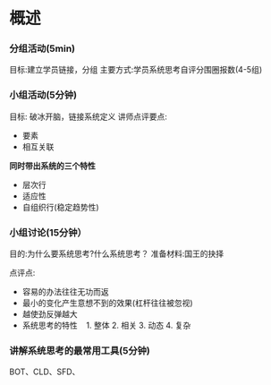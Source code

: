 # 概述





### 分组活动(5min)

目标:建立学员链接，分组
主要方式:学员系统思考自评分围圈报数(4-5组)

### 小组活动(5分钟)

目标: 破冰开脑，链接系统定义
讲师点评要点:

* 要素
* 相互关联

**同时带出系统的三个特性**

* 层次行
* 适应性
* 自组织行(稳定趋势性)

### 小组讨论(15分钟）
目的:为什么要系统思考?什么系统思考？
准备材料:国王的抉择

点评点:
* 容易的办法往往无功而返
* 最小的变化产生意想不到的效果(杠杆往往被忽视)
* 越使劲反弹越大
* 系统思考的特性
    1. 整体
    2. 相关
    3. 动态
    4. 复杂

### 讲解系统思考的最常用工具(5分钟)

BOT、CLD、SFD、

